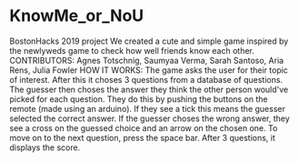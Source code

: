# KnowMe_or_NoU
BostonHacks 2019 project
We created a cute and simple game inspired by the newlyweds game to check how well friends know each other.
CONTRIBUTORS: Agnes Totschnig, Saumyaa Verma, Sarah Santoso, Aria Rens, Julia Fowler
HOW IT WORKS: The game asks the user for their topic of interest. After this it choses 3 questions from a database of questions.
              The guesser then choses the answer they think the other person would've picked for each question. 
              They do this by pushing the buttons on the remote (made using an arduino).
              If they see a tick this means the guesser selected the correct answer. 
              If the guesser choses the wrong answer, they see a cross on the guessed choice and an arrow on the chosen one.
              To move on to the next question, press the space bar.
              After 3 questions, it displays the score.
              
